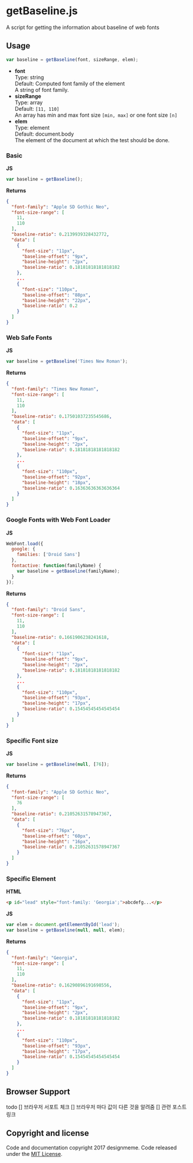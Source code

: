 # getBaseline.js
A script for getting the information about baseline of web fonts

## Usage
```javascript
var baseline = getBaseline(font, sizeRange, elem);
```
- **font**  
   Type: string  
   Default: Computed font family of the element  
   A string of font family.
- **sizeRange**  
   Type: array  
   Default: `[11, 110]`  
   An array has min and max font size `[min, max]` or one font size `[n]`
- **elem**  
   Type: element  
   Default: document.body  
   The element of the document at which the test should be done.

### Basic
**JS**
```javascript
var baseline = getBaseline();
```
**Returns**
```json
{
  "font-family": "Apple SD Gothic Neo",
  "font-size-range": [
    11,
    110
  ],
  "baseline-ratio": 0.2139939328432772,
  "data": [
    {
      "font-size": "11px",
      "baseline-offset": "9px",
      "baseline-height": "2px",
      "baseline-ratio": 0.18181818181818182
    },
    ...
    {
      "font-size": "110px",
      "baseline-offset": "88px",
      "baseline-height": "22px",
      "baseline-ratio": 0.2
    }
  ]
}
```

### Web Safe Fonts
**JS**
```javascript
var baseline = getBaseline('Times New Roman');
```
**Returns**
```json
{
  "font-family": "Times New Roman",
  "font-size-range": [
    11,
    110
  ],
  "baseline-ratio": 0.17501037235545686,
  "data": [
    {
      "font-size": "11px",
      "baseline-offset": "9px",
      "baseline-height": "2px",
      "baseline-ratio": 0.18181818181818182
    },
    ...
    {
      "font-size": "110px",
      "baseline-offset": "92px",
      "baseline-height": "18px",
      "baseline-ratio": 0.16363636363636364
    }
  ]
}
```

### Google Fonts with Web Font Loader
**JS**
```javascript
WebFont.load({
  google: {
    families: ['Droid Sans']
  },
  fontactive: function(familyName) {
    var baseline = getBaseline(familyName);
  }
});
```
**Returns**
```json
{
  "font-family": "Droid Sans",
  "font-size-range": [
    11,
    110
  ],
  "baseline-ratio": 0.1661906238241618,
  "data": [
    {
      "font-size": "11px",
      "baseline-offset": "9px",
      "baseline-height": "2px",
      "baseline-ratio": 0.18181818181818182
    },
    ...
    {
      "font-size": "110px",
      "baseline-offset": "93px",
      "baseline-height": "17px",
      "baseline-ratio": 0.15454545454545454
    }
  ]
}
```

### Specific Font size
**JS**
```javascript
var baseline = getBaseline(null, [76]);
```
**Returns**
```json
{
  "font-family": "Apple SD Gothic Neo",
  "font-size-range": [
    76
  ],
  "baseline-ratio": 0.21052631578947367,
  "data": [
    {
      "font-size": "76px",
      "baseline-offset": "60px",
      "baseline-height": "16px",
      "baseline-ratio": 0.21052631578947367
    }
  ]
}
```

### Specific Element
**HTML**
```html
<p id="lead" style="font-family: 'Georgia';">abcdefg...</p>
```
**JS**
```javascript
var elem = document.getElementById('lead');
var baseline = getBaseline(null, null, elem);
```
**Returns**
```json
{
  "font-family": "Georgia",
  "font-size-range": [
    11,
    110
  ],
  "baseline-ratio": 0.16290896191698556,
  "data": [
    {
      "font-size": "11px",
      "baseline-offset": "9px",
      "baseline-height": "2px",
      "baseline-ratio": 0.18181818181818182
    },
    ...
    {
      "font-size": "110px",
      "baseline-offset": "93px",
      "baseline-height": "17px",
      "baseline-ratio": 0.15454545454545454
    }
  ]
}
```

## Browser Support
todo
[] 브라우저 서포트 체크
[] 브라우저 마다 값이 다른 것을 알려줌
[] 관련 포스트 링크

## Copyright and license

Code and documentation copyright 2017 designmeme. Code released under the [MIT License](LICENSE).